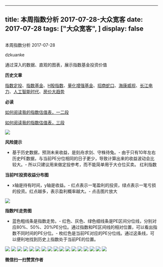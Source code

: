 
---
title:   本周指数分析 2017-07-28-大众宽客
date: 2017-07-28
tags: ["大众宽客", ]
display: false
---


## 



本周指数分析 2017-07-28




dzkuanke




通过深入的数据、直观的图表，展示指数基金投资价值


**历史文章**

[指数定投](http://mp.weixin.qq.com/s?__biz=MzAwMTc1MDcwNw==&amp;mid=2648271933&amp;idx=1&amp;sn=ac6f7b376e44b1093c9559fc574670c2&amp;chksm=82f92fe1b58ea6f72b3a16ef74e06006f0bb84573107c12d3f938a0e43040c20a0149f0ec749&amp;scene=21#wechat_redirect)、[指数基金](http://mp.weixin.qq.com/s?__biz=MzAwMTc1MDcwNw==&amp;mid=2648271880&amp;idx=1&amp;sn=d2267d70c34cebfa9294e4e5dea7420d&amp;chksm=82f92fd4b58ea6c202fbf4896f14d8cbe788bdae1f20cc5f25b79fb15baa5dc213fe3701c34c&amp;scene=21#wechat_redirect)、[H股指数](http://mp.weixin.qq.com/s?__biz=MzAwMTc1MDcwNw==&amp;mid=2648271851&amp;idx=1&amp;sn=2aeb4628e081467a2a24929368c2871a&amp;chksm=82f92837b58ea12153cfbf433d537f35bc07467904e496b8dbcdcdb292114ecaafdce23b4339&amp;scene=21#wechat_redirect)、[量化增强基金](http://mp.weixin.qq.com/s?__biz=MzAwMTc1MDcwNw==&amp;mid=2648271895&amp;idx=1&amp;sn=f19909fdde51c21b2b817a4df839d219&amp;chksm=82f92fcbb58ea6ddb74259952f94fbc27aebec2ae9af694b63caa6d3014ac02d648d98e6cebf&amp;scene=21#wechat_redirect)、[招商蛇口](http://mp.weixin.qq.com/s?__biz=MzAwMTc1MDcwNw==&amp;mid=2648271942&amp;idx=1&amp;sn=a1e88955f8d7f0d083884c1d6d6bd806&amp;chksm=82f92f9ab58ea68c2a59fb9369fd8bdd6064ecfda6d5dd9a29d99c723bad73583fac93a438b6&amp;scene=21#wechat_redirect)、[海康威视](http://mp.weixin.qq.com/s?__biz=MzAwMTc1MDcwNw==&amp;mid=2648271950&amp;idx=1&amp;sn=764532ee89c33e91719609d18f0ca7ea&amp;chksm=82f92f92b58ea6844bbdbca284497101ef0398c2f3b7544d92cf5a317f8f78e3e92d55280c0f&amp;scene=21#wechat_redirect)、[长江电力](http://mp.weixin.qq.com/s?__biz=MzAwMTc1MDcwNw==&amp;mid=2648271943&amp;idx=1&amp;sn=aa31f79b5eaf8a8b6dbb3da4a7bf3440&amp;chksm=82f92f9bb58ea68db6558a129c50e76ab902d00312a4614b4abb7a792aaf851769e1c769e2fe&amp;scene=21#wechat_redirect)、[人工智能时代](http://mp.weixin.qq.com/s?__biz=MzAwMTc1MDcwNw==&amp;mid=2648271966&amp;idx=1&amp;sn=86dff0506c7c0dfdca1f7b8756595906&amp;chksm=82f92f82b58ea694f03e4c9eb05438b791b8b7212ad6e9ad97aa6459b7ac4c53f1ee048fe934&amp;scene=21#wechat_redirect)、[房价大趋势](http://mp.weixin.qq.com/s?__biz=MzAwMTc1MDcwNw==&amp;mid=2648271977&amp;idx=1&amp;sn=f7b86f79fa6fc1e75833012c327c0fcd&amp;chksm=82f92fb5b58ea6a3c042c0eecdf02391a5c1cfd01b69beea993928f30327cecfd10af20dae24&amp;scene=21#wechat_redirect)



**必读**

[如何阅读我的指数估值表，一二段](http://mp.weixin.qq.com/s?__biz=MzAwMTc1MDcwNw==&amp;mid=2648272034&amp;idx=1&amp;sn=12b1858af175753f5ccebc0bc6c4cb4f&amp;chksm=82f92f7eb58ea668f844f51102599d20bb8730f438010159de83e85a4a34df3d44d568a9feb2&amp;scene=21#wechat_redirect)

[如何阅读我的指数估值表，三段](http://mp.weixin.qq.com/s?__biz=MzAwMTc1MDcwNw==&amp;mid=2648272039&amp;idx=1&amp;sn=09c59d023c3ce227046966f260777cd5&amp;chksm=82f92f7bb58ea66dab5c428c2205bd4dda180360b643b28a357ab3e73a38d19303124242ad4d&amp;scene=21#wechat_redirect)



<img data-s="300,640" data-type="png" src="http://mmbiz.qpic.cn/mmbiz_png/PKw3FQPmhIjaic3kv3A0EXEibBAl8IPAoFMaXJZB812VTzHkoIwzEL8p1onZOyp6RCU95KGHRvrhfBib6rn5wtt3Q/0?wx_fmt=png" class="" data-ratio="0.487758945386064" data-w="1062"/>

**风险提示**
- 基于历史数据，预测未来收益，是刻舟求剑、守株待兔。- 由于只有10年左右历史PE数据，与当前PE分位相同的日子更少，导致计算出来的收益波动会比较大。- 所以只建议用来做定投参考，而不能简单用于大仓位买卖。
红利指数



**当前PE投资收益分布图**
- x轴是持有时间，y轴是收益。- 红点表示一笔盈利的投资，绿点表示一笔亏损的投资。红点越多，表示盈利概率越大。- 点击图片放大
<img data-s="300,640" data-type="png" src="http://mmbiz.qpic.cn/mmbiz_png/PKw3FQPmhIjaic3kv3A0EXEibBAl8IPAoFqJF3HqQ3Xeu6s5xicp99zLg0rx4txvmDRjCK4pIU2xqBbHYB2MK95vg/0?wx_fmt=png" style="" class="" data-ratio="0.6431852986217458" data-w="1306"/>



**指数PE走势图**
- 蓝色粗线条是指数走势。- 红色、灰色、绿色细线条是PE区间分位线，分别对应80%、50%、20%PE分位。通过指数和PE区间线的相对位置，可以看出指数不同时间的PE分位。- 枚红色是当前PE对应的PE分位线。通过这条线，可以便利地找到历史上指数处于当前PE的位置。
<img data-s="300,640" data-type="png" src="http://mmbiz.qpic.cn/mmbiz_png/PKw3FQPmhIjaic3kv3A0EXEibBAl8IPAoFRMiaFteeGZmbmXRqkHFms7fWymJIicXAox3uy2DKIyGFibibzC4prVJ0DA/0?wx_fmt=png" style="" class="" data-ratio="0.523568170299037" data-w="1973"/>

<img data-s="300,640" data-type="png" src="http://mmbiz.qpic.cn/mmbiz_png/PKw3FQPmhIjaic3kv3A0EXEibBAl8IPAoF2KbvrPnFSLqKy8p5ibUd8Lj3ElxezibwQE5N45A3yszFArVHX3QHc02Q/0?wx_fmt=png" style="" class="" data-ratio="0.6431852986217458" data-w="1306"/>

<img data-s="300,640" data-type="png" src="http://mmbiz.qpic.cn/mmbiz_png/PKw3FQPmhIjaic3kv3A0EXEibBAl8IPAoFickRxIfqvesaDSlCUGnQawd1IlkYI72BOHEX8M15uNHZxoQ9kJf1a1g/0?wx_fmt=png" style="" class="" data-ratio="0.523568170299037" data-w="1973"/>

<img data-s="300,640" data-type="png" src="http://mmbiz.qpic.cn/mmbiz_png/PKw3FQPmhIjaic3kv3A0EXEibBAl8IPAoF0mA6VwRb1mcoZ5U2icNSfP7udus0wDYE3KGdFJhCMINgOvHQaAxrVeQ/0?wx_fmt=png" style="" class="" data-ratio="0.6431852986217458" data-w="1306"/>

<img data-s="300,640" data-type="png" src="http://mmbiz.qpic.cn/mmbiz_png/PKw3FQPmhIjaic3kv3A0EXEibBAl8IPAoFK67t0xuOyllxGib8lOibHRPFnyy5gsF7VhCfclNh7AQvpWglTEiaFX8icQ/0?wx_fmt=png" style="" class="" data-ratio="0.5196177062374245" data-w="1988"/>

<img data-s="300,640" data-type="png" src="http://mmbiz.qpic.cn/mmbiz_png/PKw3FQPmhIjaic3kv3A0EXEibBAl8IPAoF4C6uuqZqAu8luuN8bDuRic9wHHXek2gC1hRSCxGc7xicC3K5ibzT9EyUg/0?wx_fmt=png" style="" class="" data-ratio="0.6431852986217458" data-w="1306"/>

<img data-s="300,640" data-type="png" src="http://mmbiz.qpic.cn/mmbiz_png/PKw3FQPmhIjaic3kv3A0EXEibBAl8IPAoFMo5xBkIpeLdHvMFegVl5YV5J9MLSPfo6jS2ibic1bF9vpo4XyiaP2GkZQ/0?wx_fmt=png" style="" class="" data-ratio="0.5204030226700251" data-w="1985"/>

<img data-s="300,640" data-type="png" src="http://mmbiz.qpic.cn/mmbiz_png/PKw3FQPmhIjaic3kv3A0EXEibBAl8IPAoF4M3OVJxEd4Vuj6WRPN2fdibrQxv7EsMYAONImtXsk6Fyq5ibqGT2PMWA/0?wx_fmt=png" style="" class="" data-ratio="0.6431852986217458" data-w="1306"/>

<img data-s="300,640" data-type="png" src="http://mmbiz.qpic.cn/mmbiz_png/PKw3FQPmhIjaic3kv3A0EXEibBAl8IPAoFf0SicurnH2pZNgpB10VmibLgqAnPGmyQC3Kja9ZTKJBkemYsoeDpEBlQ/0?wx_fmt=png" style="" class="" data-ratio="0.523568170299037" data-w="1973"/>

<img data-s="300,640" data-type="png" src="http://mmbiz.qpic.cn/mmbiz_png/PKw3FQPmhIjaic3kv3A0EXEibBAl8IPAoFE8alibiaicmBh2zHQZ9yJCt0s8TSWV6g9hrGehFDHEqT7VXPHzGqfsbbw/0?wx_fmt=png" style="" class="" data-ratio="0.6431852986217458" data-w="1306"/>

<img data-s="300,640" data-type="png" src="http://mmbiz.qpic.cn/mmbiz_png/PKw3FQPmhIjaic3kv3A0EXEibBAl8IPAoFWnr4Byk7U3ibHDpcnrekDJbxv59QXNbv43oeSibH3aqia219FAiaIOU96A/0?wx_fmt=png" style="" class="" data-ratio="0.5204030226700251" data-w="1985"/>

<img data-s="300,640" data-type="png" src="http://mmbiz.qpic.cn/mmbiz_png/PKw3FQPmhIjaic3kv3A0EXEibBAl8IPAoFcZ70ccCmrf5OGvctysq4EtaibxMkEz5icJRmWNrkkeZVG2hRychFNxUQ/0?wx_fmt=png" style="" class="" data-ratio="0.6431852986217458" data-w="1306"/>

<img data-s="300,640" data-type="png" src="http://mmbiz.qpic.cn/mmbiz_png/PKw3FQPmhIjaic3kv3A0EXEibBAl8IPAoFB0fneaLx7cr8HgTZMY6gUGkTr3UufqGUicgJY83G6QnIiaR6VNlFosew/0?wx_fmt=png" style="" class="" data-ratio="0.528118609406953" data-w="1956"/>

<img data-s="300,640" data-type="png" src="http://mmbiz.qpic.cn/mmbiz_png/PKw3FQPmhIjaic3kv3A0EXEibBAl8IPAoFFhkEWN6jthnc3zWbOBFQTYdcI534rIextauwoDrMrUbXP7iceJRe97Q/0?wx_fmt=png" style="" class="" data-ratio="0.6431852986217458" data-w="1306"/>

<img data-s="300,640" data-type="png" src="http://mmbiz.qpic.cn/mmbiz_png/PKw3FQPmhIjaic3kv3A0EXEibBAl8IPAoFQJ0zsMPrJPzibwNxjoGwNPzFHiafyLyUR3hicqibvfLSXTcVQneM7ialBEg/0?wx_fmt=png" style="" class="" data-ratio="0.523568170299037" data-w="1973"/>

<img data-s="300,640" data-type="png" src="http://mmbiz.qpic.cn/mmbiz_png/PKw3FQPmhIjaic3kv3A0EXEibBAl8IPAoFaPNcGb28fR4CicLqPpJc6xmEG9RjPUOoKtugcj3M0wkn1VcCl55bmbQ/0?wx_fmt=png" style="" class="" data-ratio="0.6431852986217458" data-w="1306"/>

<img data-s="300,640" data-type="png" src="http://mmbiz.qpic.cn/mmbiz_png/PKw3FQPmhIjaic3kv3A0EXEibBAl8IPAoF3bx2GoXkAdUch9qtt6icmBkUThS9bgyjPyrBaoAhFHxftm75eHXsFeg/0?wx_fmt=png" style="" class="" data-ratio="0.5204030226700251" data-w="1985"/>




**微信扫一扫赞赏作者**















